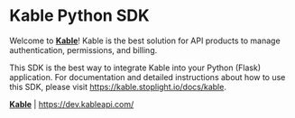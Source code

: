 # Kable Python SDK

Welcome to **[Kable](https://dev.kableapi.com)**! Kable is the best solution for API products to manage authentication, permissions, and billing.

This SDK is the best way to integrate Kable into your Python (Flask) application. For documentation and detailed instructions about how to use this SDK, please visit https://kable.stoplight.io/docs/kable.

**[Kable](https://dev.kableapi.com)** | https://dev.kableapi.com/